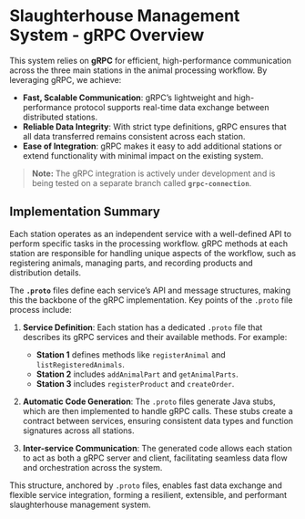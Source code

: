 # Slaughterhouse Management System - gRPC Overview

This system relies on **gRPC** for efficient, high-performance communication across the three main stations in the animal processing workflow. By leveraging gRPC, we achieve:

- **Fast, Scalable Communication**: gRPC’s lightweight and high-performance protocol supports real-time data exchange between distributed stations.
- **Reliable Data Integrity**: With strict type definitions, gRPC ensures that all data transferred remains consistent across each station.
- **Ease of Integration**: gRPC makes it easy to add additional stations or extend functionality with minimal impact on the existing system.

> **Note:** The gRPC integration is actively under development and is being tested on a separate branch called **`grpc-connection`**.

## Implementation Summary

Each station operates as an independent service with a well-defined API to perform specific tasks in the processing workflow. gRPC methods at each station are responsible for handling unique aspects of the workflow, such as registering animals, managing parts, and recording products and distribution details.

The **`.proto`** files define each service’s API and message structures, making this the backbone of the gRPC implementation. Key points of the `.proto` file process include:

1. **Service Definition**: Each station has a dedicated `.proto` file that describes its gRPC services and their available methods. For example:
   - **Station 1** defines methods like `registerAnimal` and `listRegisteredAnimals`.
   - **Station 2** includes `addAnimalPart` and `getAnimalParts`.
   - **Station 3** includes `registerProduct` and `createOrder`.

2. **Automatic Code Generation**: The `.proto` files generate Java stubs, which are then implemented to handle gRPC calls. These stubs create a contract between services, ensuring consistent data types and function signatures across all stations.

3. **Inter-service Communication**: The generated code allows each station to act as both a gRPC server and client, facilitating seamless data flow and orchestration across the system.

This structure, anchored by `.proto` files, enables fast data exchange and flexible service integration, forming a resilient, extensible, and performant slaughterhouse management system.
